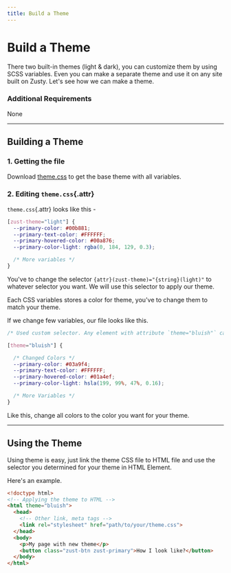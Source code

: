 ```yaml
---
title: Build a Theme
---
```


# Build a Theme
There two built-in themes (light & dark), you can customize them by using SCSS variables. Even you can make a separate theme and use it on any site built on Zusty. Let's see how we can make a theme.

### Additional Requirements
None

---

## Building a Theme
### 1. Getting the file
Download [theme.css](https://cdn.jsdelivr.net/npm/zusty@0.0.2/dist/theme.css) to get the base theme with all variables.
### 2. Editing `theme.css`{.attr}
`theme.css`{.attr} looks like this -
```css
[zust-theme="light"] {
  --primary-color: #00b881;
  --primary-text-color: #FFFFFF;
  --primary-hovered-color: #00a876;
  --primary-color-light: rgba(0, 184, 129, 0.3);

  /* More variables */
}
```
You've to change the selector `{attr}(zust-theme)="{string}(light)"` to whatever selector you want. We will use this selector to apply our theme.

Each CSS variables stores a color for theme, you've to change them to match your theme.

If we change few variables, our file looks like this.
```css
/* Used custom selector. Any element with attribute `theme="bluish"` can use this theme. */

[theme="bluish"] {

  /* Changed Colors */
  --primary-color: #03a9f4;
  --primary-text-color: #FFFFFF;
  --primary-hovered-color: #01a4ef;
  --primary-color-light: hsla(199, 99%, 47%, 0.16);

  /* More Variables */
}
```
Like this, change all colors to the color you want for your theme.

---

## Using the Theme
Using theme is easy, just link the theme CSS file to HTML file and use the selector you determined for your theme in HTML Element.

Here's an example.
```html {nolaunch}
<!doctype html>
<!-- Applying the theme to HTML -->
<html theme="bluish">
  <head>
    <!-- Other link, meta tags -->
    <link rel="stylesheet" href="path/to/your/theme.css">
  </head>
  <body>
    <p>My page with new theme</p>
    <button class="zust-btn zust-primary">How I look like?</button>
  </body>
</html>
```
